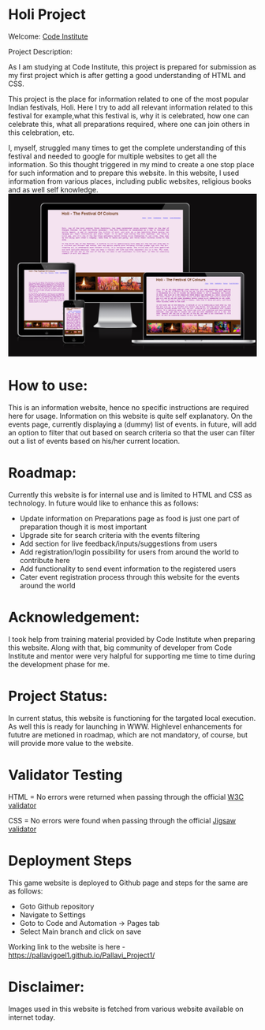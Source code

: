 # Holi Project

Welcome: [Code Institute](https://codeinstitute.net)

Project Description: 

As I am studying at Code Institute, this project is prepared for submission as my first project which is after getting a good understanding of HTML and CSS.

This project is the place for information related to one of the most popular Indian festivals, Holi. Here I try to add all relevant information related to this 
festival for example,what this festival is, why it is celebrated, how one can celebrate this, what all preparations required, where one can join others in this celebration, etc. 

I, myself, struggled many times to get the complete understanding of this festival and needed to google for multiple websites to get all the information. 
So this thought triggered in my mind to create a one stop place for such information and to prepare this website. In this website, I used information 
from various places, including public websites, religious books and as well self knowledge.
![Response](images/project1Screenshot%202023-08-29%20113712.png)

# How to use: 

This is an information website, hence no specific instructions are required here for usage. Information on this website is quite self explanatory.
 On the events page, currently displaying a (dummy) list of events. in future, will add an option to filter that out based on search criteria so
 that the user can filter out a list of events based on his/her current location.

# Roadmap:

Currently this website is for internal use and is limited to HTML and CSS as technology. In future would like to enhance this as follows:
- Update information on Preparations page as food is just one part of preparation though it is most important
- Upgrade site for search criteria with the events filtering
- Add section for live feedback/inputs/suggestions from users
- Add registration/login possibility for users from around the world to contribute here
- Add functionality to send event information to the registered users
- Cater event registration process through this website for the events around the world

# Acknowledgement:

I took help from training material provided by Code Institute when preparing this website. Along with that, big community of developer from Code Institute and mentor were very halpful for supporting me time to time during the development phase for me.

# Project Status:

In current status, this website is functioning for the targated local execution. As well this is ready for launching in WWW. Highlevel enhancements for fututre are metioned in roadmap, which are not mandatory, of course, but will provide more value to the website.

# Validator Testing

HTML =
        No errors were returned when passing through the official [W3C validator](https://validator.w3.org)

CSS =
        No errors were found when passing through the official [Jigsaw validator](https://jigsaw.w3.org/css-validator )


# Deployment Steps

This game website is deployed to Github page and steps for the same are as follows:
- Goto Github repository
- Navigate to Settings
- Goto to Code and Automation -> Pages tab
- Select Main branch and click on save

Working link to the website is here - https://pallavigoel1.github.io/Pallavi_Project1/
# Disclaimer:

Images used in this website is fetched from various website available on internet today. 
